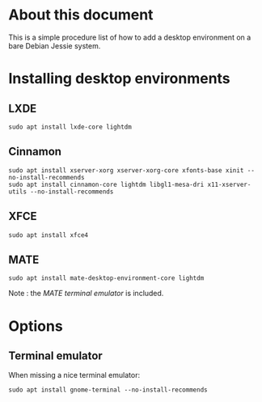 # About this document

This is a simple procedure list of how to add a desktop environment on a bare Debian Jessie system.

# Installing desktop environments

## LXDE

```
sudo apt install lxde-core lightdm
```

## Cinnamon

```
sudo apt install xserver-xorg xserver-xorg-core xfonts-base xinit --no-install-recommends
sudo apt install cinnamon-core lightdm libgl1-mesa-dri x11-xserver-utils --no-install-recommends
```

## XFCE

```
sudo apt install xfce4
```

## MATE

```
sudo apt install mate-desktop-environment-core lightdm
```

Note : the _MATE terminal emulator_ is included.

# Options

## Terminal emulator

When missing a nice terminal emulator:

```
sudo apt install gnome-terminal --no-install-recommends
```
